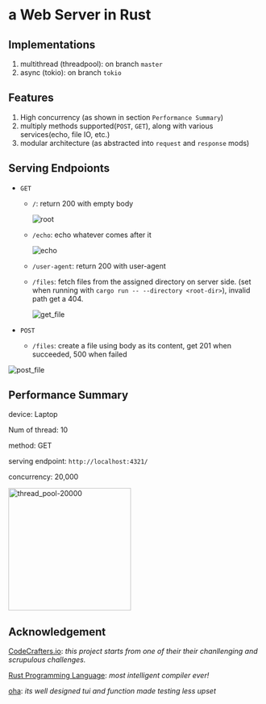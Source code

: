 # a Web Server in Rust
## Implementations
1. multithread (threadpool): on branch `master`
2. async (tokio): on branch `tokio`

## Features
1. High concurrency (as shown in section `Performance Summary`)
2. multiply methods supported(`POST`, `GET`), along with various services(echo, file IO, etc.)
3. modular architecture (as abstracted into `request` and `response` mods)

## Serving Endpoionts
* `GET`
   * `/`: return 200 with empty body

     ![root](https://github.com/Desjajja/rust_webserver/assets/58029489/3dd7890a-5aee-4441-b81c-a90cc5bc5fb1)
 
   * `/echo`: echo whatever comes after it
 
     ![echo](https://github.com/Desjajja/rust_webserver/assets/58029489/77b4b549-5410-430a-bf78-9e24a08dd97b)

   * `/user-agent`: return 200 with user-agent
   * `/files`: fetch files from the assigned directory on server side. (set when running with `cargo run -- --directory <root-dir>`), invalid path get a 404.
 
     ![get_file](https://github.com/Desjajja/rust_webserver/assets/58029489/b4b6a673-85fb-4c0d-91db-cfb7c76d3690)
* `POST`

   * `/files`: create a file using body as its content, get 201 when succeeded, 500 when failed
     
![post_file](https://github.com/Desjajja/rust_webserver/assets/58029489/06f5c79d-5b63-45c8-a1a1-d457a9ee2eec)

## Performance Summary
device: Laptop

Num of thread: 10

method: GET

serving endpoint: `http://localhost:4321/`

concurrency: 20,000

<img width="243" alt="thread_pool-20000" src="https://github.com/Desjajja/rust_webserver/assets/58029489/f7932ccd-942d-4965-9303-6348c29f2e32">

## Acknowledgement
[CodeCrafters.io](https://app.codecrafters.io/catalog): *this project starts from one of their their chanllenging and scrupulous challenges.*

[Rust Programming Language](https://www.rust-lang.org/): *most intelligent compiler ever!*

[oha](https://github.com/hatoo/oha): *its well designed tui and function made testing less upset*
